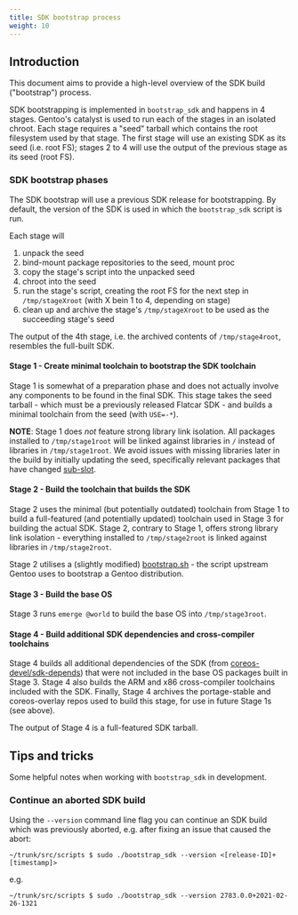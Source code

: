 ```yaml
---
title: SDK bootstrap process
weight: 10
---
```


## Introduction

This document aims to provide a high-level overview of the SDK build ("bootstrap") process.

SDK bootstrapping is implemented in `bootstrap_sdk` and happens in 4 stages.  Gentoo's catalyst is used to run each of the stages in an isolated chroot. Each stage requires a "seed" tarball which contains the root filesystem used by that stage. The first stage will use an existing SDK as its seed (i.e. root FS); stages 2 to 4 will use the output of the previous stage as its seed (root FS).

### SDK bootstrap phases

The SDK bootstrap will use a previous SDK release for bootstrapping. By default, the version of the SDK is used in which the `bootstrap_sdk` script is run.

Each stage will
1. unpack the seed
2. bind-mount package repositories to the seed, mount proc
3. copy the stage's script into the unpacked seed
4. chroot into the seed
5. run the stage's script, creating the root FS for the next step in `/tmp/stageXroot` (with X bein 1 to 4, depending on stage)
6. clean up and archive the stage's `/tmp/stageXroot` to be used as the succeeding stage's seed

The output of the 4th stage, i.e. the archived contents of `/tmp/stage4root`, resembles the full-built SDK.

#### Stage 1 - Create minimal toolchain to bootstrap the SDK toolchain

Stage 1 is somewhat of a preparation phase and does not actually involve any components to be found in the final SDK. This stage takes the seed tarball - which must be a previously released Flatcar SDK - and builds a minimal toolchain from the seed (with `USE=-*`).

**NOTE**: Stage 1 does _not_ feature strong library link isolation. All packages installed to `/tmp/stage1root` will be linked against libraries in `/` instead of libraries in `/tmp/stage1root`. We avoid issues with missing libraries later in the build by initially updating the seed, specifically relevant packages that have changed [sub-slot](https://wiki.gentoo.org/wiki/Sub-slots_and_Slot-Operators).

#### Stage 2 - Build the toolchain that builds the SDK

Stage 2 uses the minimal (but potentially outdated) toolchain from Stage 1 to build a full-featured (and potentially updated) toolchain used in Stage 3 for building the actual SDK. Stage 2, contrary to Stage 1, offers strong library link isolation - everything installed to `/tmp/stage2root` is linked against libraries in `/tmp/stage2root`.

Stage 2 utilises a (slightly modified) [bootstrap.sh](https://github.com/flatcar/scripts/blob/main/sdk_container/src/third_party/portage-stable/scripts/bootstrap.sh) - the script upstream Gentoo uses to bootstrap a Gentoo distribution.


#### Stage 3 - Build the base OS

Stage 3 runs `emerge @world` to build the base OS into `/tmp/stage3root`.

#### Stage 4 - Build additional SDK dependencies and cross-compiler toolchains

Stage 4 builds all additional dependencies of the SDK (from [coreos-devel/sdk-depends](https://github.com/flatcar/scripts/tree/main/sdk_container/src/third_party/coreos-overlay/coreos-devel/sdk-depends)) that were not included in the base OS packages built in Stage 3. Stage 4 also builds the ARM and x86 cross-compiler toolchains included with the SDK. Finally, Stage 4 archives the portage-stable and coreos-overlay repos used to build this stage, for use in future Stage 1s (see above).

The output of Stage 4 is a full-featured SDK tarball.


## Tips and tricks

Some helpful notes when working with `bootstrap_sdk` in development.

### Continue an aborted SDK build

Using the `--version` command line flag you can continue an SDK build which was
previously aborted, e.g. after fixing an issue that caused the abort:

```
~/trunk/src/scripts $ sudo ./bootstrap_sdk --version <[release-ID]+[timestamp]>
```
e.g.
```
~/trunk/src/scripts $ sudo ./bootstrap_sdk --version 2783.0.0+2021-02-26-1321
```
